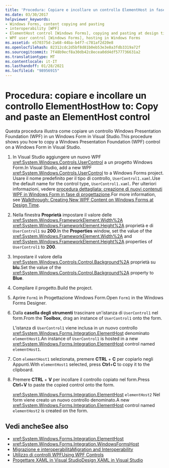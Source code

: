 ```yaml
---
title: 'Procedura: Copiare e incollare un controllo ElementHost in fase di progettazione'
ms.date: 03/30/2017
helpviewer_keywords:
- Windows Forms, content copying and pasting
- interoperability [WPF]
- ElementHost control [Windows Forms], copying and pasting at design time
- WPF user control [Windows Forms], hosting in Windows Forms
ms.assetid: e570375d-2a68-44ba-b4f7-c781af2d20e8
ms.openlocfilehash: 82312cdc2d5bf8d81b0eb53e3e8a3fdb3319a72f
ms.sourcegitcommit: 7f48b9ecf8a30db42c8ecea0dd4df577736631a2
ms.translationtype: MT
ms.contentlocale: it-IT
ms.lasthandoff: 01/28/2021
ms.locfileid: "98956915"
---
```

# <a name="how-to-copy-and-paste-an-elementhost-control"></a><span data-ttu-id="b0b24-102">Procedura: copiare e incollare un controllo ElementHost</span><span class="sxs-lookup"><span data-stu-id="b0b24-102">How to: Copy and paste an ElementHost control</span></span>

<span data-ttu-id="b0b24-103">Questa procedura illustra come copiare un controllo Windows Presentation Foundation (WPF) in un Windows Form in Visual Studio.</span><span class="sxs-lookup"><span data-stu-id="b0b24-103">This procedure shows you how to copy a Windows Presentation Foundation (WPF) control on a Windows Form in Visual Studio.</span></span>

1. <span data-ttu-id="b0b24-104">In Visual Studio aggiungere un nuovo WPF <xref:System.Windows.Controls.UserControl> a un progetto Windows Form.</span><span class="sxs-lookup"><span data-stu-id="b0b24-104">In Visual Studio, add a new WPF <xref:System.Windows.Controls.UserControl> to a Windows Forms project.</span></span> <span data-ttu-id="b0b24-105">Usare il nome predefinito per il tipo di controllo, `UserControl1.xaml`.</span><span class="sxs-lookup"><span data-stu-id="b0b24-105">Use the default name for the control type, `UserControl1.xaml`.</span></span> <span data-ttu-id="b0b24-106">Per ulteriori informazioni, vedere [procedura dettagliata: creazione di nuovi contenuti WPF in Windows Form in fase di progettazione](walkthrough-creating-new-wpf-content-on-windows-forms-at-design-time.md).</span><span class="sxs-lookup"><span data-stu-id="b0b24-106">For more information, see [Walkthrough: Creating New WPF Content on Windows Forms at Design Time](walkthrough-creating-new-wpf-content-on-windows-forms-at-design-time.md).</span></span>

2. <span data-ttu-id="b0b24-107">Nella finestra **Proprietà** impostare il valore delle <xref:System.Windows.FrameworkElement.Width%2A> <xref:System.Windows.FrameworkElement.Height%2A> proprietà e di `UserControl1` su **200**.</span><span class="sxs-lookup"><span data-stu-id="b0b24-107">In the **Properties** window, set the value of the <xref:System.Windows.FrameworkElement.Width%2A> and <xref:System.Windows.FrameworkElement.Height%2A> properties of `UserControl1` to **200**.</span></span>

3. <span data-ttu-id="b0b24-108">Impostare il valore della <xref:System.Windows.Controls.Control.Background%2A> proprietà su **blu**.</span><span class="sxs-lookup"><span data-stu-id="b0b24-108">Set the value of the <xref:System.Windows.Controls.Control.Background%2A> property to **Blue**.</span></span>

4. <span data-ttu-id="b0b24-109">Compilare il progetto.</span><span class="sxs-lookup"><span data-stu-id="b0b24-109">Build the project.</span></span>

5. <span data-ttu-id="b0b24-110">Aprire `Form1` in Progettazione Windows Form.</span><span class="sxs-lookup"><span data-stu-id="b0b24-110">Open `Form1` in the Windows Forms Designer.</span></span>

6. <span data-ttu-id="b0b24-111">Dalla **casella degli strumenti** trascinare un'istanza di `UserControl1` nel form.</span><span class="sxs-lookup"><span data-stu-id="b0b24-111">From the **Toolbox**, drag an instance of `UserControl1` onto the form.</span></span>

   <span data-ttu-id="b0b24-112">L'istanza di `UserControl1` viene inclusa in un nuovo controllo <xref:System.Windows.Forms.Integration.ElementHost> denominato `elementHost1`.</span><span class="sxs-lookup"><span data-stu-id="b0b24-112">An instance of `UserControl1` is hosted in a new <xref:System.Windows.Forms.Integration.ElementHost> control named `elementHost1`.</span></span>

7. <span data-ttu-id="b0b24-113">Con `elementHost1` selezionata, premere **CTRL** + **C** per copiarlo negli Appunti.</span><span class="sxs-lookup"><span data-stu-id="b0b24-113">With `elementHost1` selected, press **Ctrl**+**C** to copy it to the clipboard.</span></span>

8. <span data-ttu-id="b0b24-114">Premere **CTRL** + **V** per incollare il controllo copiato nel form.</span><span class="sxs-lookup"><span data-stu-id="b0b24-114">Press **Ctrl**+**V** to paste the copied control onto the form.</span></span>

   <span data-ttu-id="b0b24-115"><xref:System.Windows.Forms.Integration.ElementHost> `elementHost2` Nel form viene creato un nuovo controllo denominato.</span><span class="sxs-lookup"><span data-stu-id="b0b24-115">A new <xref:System.Windows.Forms.Integration.ElementHost> control named `elementHost2` is created on the form.</span></span>

## <a name="see-also"></a><span data-ttu-id="b0b24-116">Vedi anche</span><span class="sxs-lookup"><span data-stu-id="b0b24-116">See also</span></span>

- <xref:System.Windows.Forms.Integration.ElementHost>
- <xref:System.Windows.Forms.Integration.WindowsFormsHost>
- [<span data-ttu-id="b0b24-117">Migrazione e interoperabilità</span><span class="sxs-lookup"><span data-stu-id="b0b24-117">Migration and Interoperability</span></span>](/dotnet/framework/wpf/advanced/migration-and-interoperability)
- [<span data-ttu-id="b0b24-118">Utilizzo di controlli WPF</span><span class="sxs-lookup"><span data-stu-id="b0b24-118">Using WPF Controls</span></span>](using-wpf-controls.md)
- [<span data-ttu-id="b0b24-119">Progettare XAML in Visual Studio</span><span class="sxs-lookup"><span data-stu-id="b0b24-119">Design XAML in Visual Studio</span></span>](/visualstudio/xaml-tools/designing-xaml-in-visual-studio)

